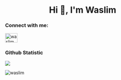 <h1 align="center">Hi 👋, I'm Waslim</h1>

<h3 align="left">Connect with me:</h3>
<p align="left">
<a href="https://www.linkedin.com/in/waslim-a13624231/" target="blank"><img align="center" src="https://raw.githubusercontent.com/rahuldkjain/github-profile-readme-generator/master/src/images/icons/Social/linked-in-alt.svg" alt="waslim" height="30" width="40" /></a>
</p>

### Github Statistic
<img src= "https://github-readme-stats.vercel.app/api?username=Waslim240&count_private=true&theme=cobalt"/></p>
<p align="left"><img align="left" src="https://github-readme-stats.vercel.app/api/top-langs?username=Waslim240&show_icons=true&locale=en&layout=compact&theme=cobalt&border_radius=15" alt="waslim" /></p>
